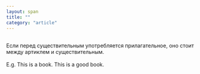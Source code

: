```yaml
---
layout: span
title: ""
category: "article"
---
```

<span class="rules"><br>Если перед существительным употребляется прилагательное, оно стоит между артиклем и существительным.<br><br>E.g. This is a book. This is a good book.<br></span>